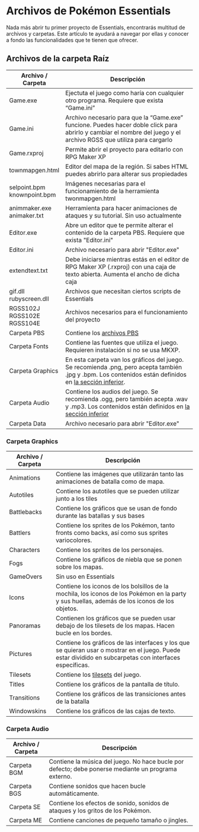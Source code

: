 # Archivos de Pokémon Essentials

Nada más abrir tu primer proyecto de Essentials, encontrarás multitud de archivos y carpetas. Este artículo te ayudará a navegar por ellas y conocer a fondo las funcionalidades que te tienen que ofrecer.

## Archivos de la carpeta Raíz

|   Archivo / Carpeta | Descripción   |
|---|---|
| Game.exe | Ejectuta el juego como haría con cualquier otro programa. Requiere que exista “Game.ini” |
| Game.ini | Archivo necesario para que la “Game.exe” funcione. Puedes hacer doble click para abrirlo y cambiar el nombre del juego y el archivo RGSS que utiliza para cargarlo |
| Game.rxproj | Permite abrir el proyecto para editarlo con RPG Maker XP |
| townmapgen.html | Editor del mapa de la región. Si sabes HTML puedes abrirlo para alterar sus propiedades |
| selpoint.bpm<br>knownpoint.bpm | Imágenes necesarias para el funcionamiento de la herramienta twonmapgen.html |
| animmaker.exe<br>animaker.txt | Herramienta para hacer animaciones de ataques y su tutorial. Sin uso actualmente |
| Editor.exe | Abre un editor que te permite alterar el contenido de la carpeta PBS. Requiere que exista "Editor.ini" |
| Editor.ini | Archivo necesario para abrir "Editor.exe"
| extendtext.txt | Debe iniciarse mientras estás en el editor de RPG Maker XP (.rxproj) con una caja de texto abierta. Aumenta el ancho de dicha caja|
| gif.dll<br>rubyscreen.dll | Archivos que necesitan ciertos scripts de Essentials |
| RGSS102J<br>RGSS102E<br>RGSS104E | Archivos necesarios para el funcionamiento del proyecto |
| Carpeta PBS | Contiene los [archivos PBS](pbs.md)
| Carpeta Fonts | Contiene las fuentes que utiliza el juego. Requieren instalación si no se usa MKXP.
| Carpeta Graphics |En esta carpeta van los gráficos del juego. Se recomienda .png, pero acepta también .jpg y .bpm. Los contenidos están definidos en [la sección inferior](#carpeta-graphics).
| Carpeta Audio | Contiene los audios del juego. Se recomienda .ogg, pero también acepta .wav y .mp3. Los contenidos están definidos en [la sección inferior](#carpeta-audio)
| Carpeta Data | Archivo necesario para abrir "Editor.exe"

### Carpeta Graphics


|   Archivo / Carpeta | Descripción   |
|---|---|
| Animations | Contiene las imágenes que utilizarán tanto las animaciones de batalla como de mapa. |
| Autotiles | Contiene los autotiles que se pueden utilizar junto a los tiles |
|Battlebacks| Contiene los gráficos que se usan de fondo durante las batallas y sus bases|
|Battlers| Contiene los sprites de los Pokémon, tanto fronts como backs, así como sus sprites variocolores.|
|Characters| Contiene los sprites de los personajes.|
|Fogs| Contiene los gráficos de niebla que se ponen sobre los mapas.|
|GameOvers| Sin uso en Essentials|
|Icons| Contiene los iconos de los bolsillos de la mochila, los iconos de los Pokémon en la party y sus huellas, además de los iconos de los objetos.|
|Panoramas| Contienen los gráficos que se pueden usar debajo de los tilesets de los mapas. Hacen bucle en los bordes.|
|Pictures| Contiene los gráficos de las interfaces y los que se quieran usar o mostrar en el juego. Puede estar dividido en subcarpetas con interfaces específicas. |
|Tilesets|Contiene los [tilesets]() del juego.|
|Titles| Contiene los gráficos de la pantalla de título.|
|Transitions|Contiene los gráficos de las transiciones antes de la batalla|
|Windowskins|Contiene los gráficos de las cajas de texto.|

### Carpeta Audio

|   Archivo / Carpeta | Descripción   |
|---|---|
| Carpeta BGM | Contiene la música del juego. No hace bucle por defecto; debe ponerse mediante un programa externo. |
|Carpeta BGS | Contiene sonidos que hacen bucle automáticamente. |
| Carpeta SE | Contiene los efectos de sonido, sonidos de ataques y los gritos de los Pokémon. |
| Carpeta ME | Contiene canciones de pequeño tamaño o jingles. |
